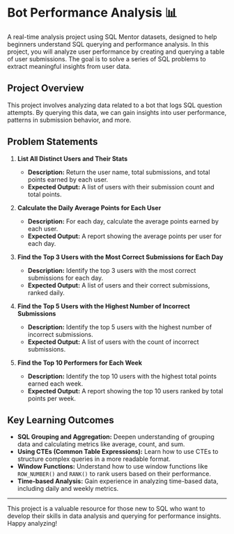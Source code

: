 # Bot Performance Analysis 📊

A real-time analysis project using SQL Mentor datasets, designed to help beginners understand SQL querying and performance analysis. In this project, you will analyze user performance by creating and querying a table of user submissions. The goal is to solve a series of SQL problems to extract meaningful insights from user data.

## Project Overview
This project involves analyzing data related to a bot that logs SQL question attempts. By querying this data, we can gain insights into user performance, patterns in submission behavior, and more.

## Problem Statements

1. **List All Distinct Users and Their Stats**  
   - **Description:** Return the user name, total submissions, and total points earned by each user.  
   - **Expected Output:** A list of users with their submission count and total points.

2. **Calculate the Daily Average Points for Each User**  
   - **Description:** For each day, calculate the average points earned by each user.  
   - **Expected Output:** A report showing the average points per user for each day.

3. **Find the Top 3 Users with the Most Correct Submissions for Each Day**  
   - **Description:** Identify the top 3 users with the most correct submissions for each day.  
   - **Expected Output:** A list of users and their correct submissions, ranked daily.

4. **Find the Top 5 Users with the Highest Number of Incorrect Submissions**  
   - **Description:** Identify the top 5 users with the highest number of incorrect submissions.  
   - **Expected Output:** A list of users with the count of incorrect submissions.

5. **Find the Top 10 Performers for Each Week**  
   - **Description:** Identify the top 10 users with the highest total points earned each week.  
   - **Expected Output:** A report showing the top 10 users ranked by total points per week.

## Key Learning Outcomes

- **SQL Grouping and Aggregation:** Deepen understanding of grouping data and calculating metrics like average, count, and sum.
- **Using CTEs (Common Table Expressions):** Learn how to use CTEs to structure complex queries in a more readable format.
- **Window Functions:** Understand how to use window functions like `ROW_NUMBER()` and `RANK()` to rank users based on their performance.
- **Time-based Analysis:** Gain experience in analyzing time-based data, including daily and weekly metrics.

---

This project is a valuable resource for those new to SQL who want to develop their skills in data analysis and querying for performance insights. Happy analyzing!
